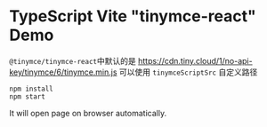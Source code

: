 TypeScript Vite "tinymce-react" Demo
===========================

`@tinymce/tinymce-react`中默认的是 https://cdn.tiny.cloud/1/no-api-key/tinymce/6/tinymce.min.js
可以使用 `tinymceScriptSrc` 自定义路径

```
npm install
npm start
```

It will open page on browser automatically.
